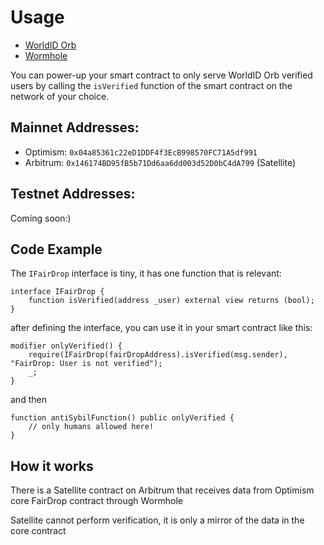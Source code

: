 # Usage

- [WorldID Orb](https://worldcoin.org/world-id)
- [Wormhole](https://docs.wormhole.com/wormhole/quick-start/tutorials/hello-wormhole/hello-wormhole-explained)

You can power-up your smart contract to only serve WorldID Orb verified users
by calling the `isVerified` function of the smart contract on the network of
your choice.

## Mainnet Addresses:

- Optimism: `0x04a85361c22eD1DDF4f3EcB998570FC71A5df991`
- Arbitrum: `0x146174BD95fB5b71Dd6aa6dd003d52D0bC4dA799` (Satellite)

## Testnet Addresses:

Coming soon:)

## Code Example

The `IFairDrop` interface is tiny, it has one function that is relevant:

```solidity
interface IFairDrop {
    function isVerified(address _user) external view returns (bool);
}
```

after defining the interface, you can use it in your smart contract like this:

```solidity
modifier onlyVerified() {
    require(IFairDrop(fairDropAddress).isVerified(msg.sender), "FairDrop: User is not verified");
    _;
}
```

and then

```solidity
function antiSybilFunction() public onlyVerified {
    // only humans allowed here!
}
```

## How it works

There is a Satellite contract on Arbitrum that receives data from Optimism core
FairDrop contract through Wormhole

Satellite cannot perform verification, it is only a mirror of the data in the
core contract
